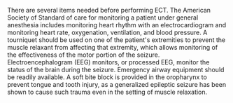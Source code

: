 There are several items needed before performing ECT. The American Society of Standard of care for monitoring a patient under general anesthesia includes monitoring heart rhythm with an electrocardiogram and monitoring heart rate, oxygenation, ventilation, and blood pressure. A tourniquet should be used on one of the patient's extremities to prevent the muscle relaxant from affecting that extremity, which allows monitoring of the effectiveness of the motor portion of the seizure.  Electroencephalogram (EEG) monitors, or processed EEG, monitor the status of the brain during the seizure. Emergency airway equipment should be readily available. A soft bite block is provided in the oropharynx to prevent tongue and tooth injury, as a generalized epileptic seizure has been shown to cause such trauma even in the setting of muscle relaxation.